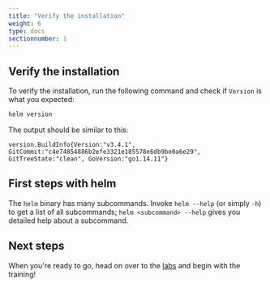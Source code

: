```yaml
---
title: "Verify the installation"
weight: 6
type: docs
sectionnumber: 1
---
```


## Verify the installation

To verify the installation, run the following command and check if `Version` is what you expected:

```bash
helm version
```

The output should be similar to this:

```
version.BuildInfo{Version:"v3.4.1", GitCommit:"c4e74854886b2efe3321e185578e6db9be0a6e29", GitTreeState:"clean", GoVersion:"go1.14.11"}
```


## First steps with helm

The `helm` binary has many subcommands. Invoke `helm --help` (or simply `-h`) to get a list of all subcommands; `helm <subcommand> --help` gives you detailed help about a subcommand.


## Next steps

When you're ready to go, head on over to the [labs](../../docs/) and begin with the training!
